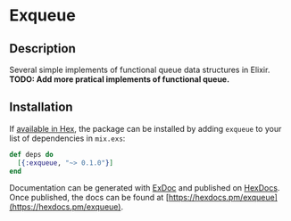 # Exqueue
## Description
Several simple implements of functional queue data structures in Elixir. 
**TODO: Add more pratical implements of functional queue.**

## Installation

If [available in Hex](https://hex.pm/docs/publish), the package can be installed
by adding `exqueue` to your list of dependencies in `mix.exs`:

```elixir
def deps do
  [{:exqueue, "~> 0.1.0"}]
end
```

Documentation can be generated with [ExDoc](https://github.com/elixir-lang/ex_doc)
and published on [HexDocs](https://hexdocs.pm). Once published, the docs can
be found at [https://hexdocs.pm/exqueue](https://hexdocs.pm/exqueue).

